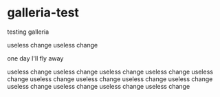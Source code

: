 # galleria-test

testing galleria

useless change
useless change

one day I'll fly away


useless change
useless change
useless change
useless change
useless change
useless change
useless change
useless change
useless change
useless change
useless change
useless change
useless change
